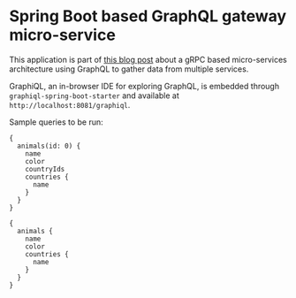 # Spring Boot based GraphQL gateway micro-service 

This application is part of [this blog post]() about a gRPC based micro-services architecture 
using GraphQL to gather data from multiple services. 


GraphiQL, an in-browser IDE for exploring GraphQL, is embedded through `graphiql-spring-boot-starter`
and available at `http://localhost:8081/graphiql`.

Sample queries to be run:

```
{
  animals(id: 0) {
    name
    color
    countryIds
    countries {
      name
    }
  }
}
```

```
{
  animals {
    name
    color
    countries {
      name
    }
  }
}
```